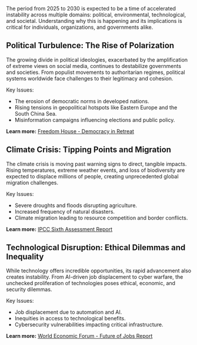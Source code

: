 The period from 2025 to 2030 is expected to be a time of accelerated instability across multiple domains: political, environmental, technological, and societal. Understanding why this is happening and its implications is critical for individuals, organizations, and governments alike.

## Political Turbulence: The Rise of Polarization

The growing divide in political ideologies, exacerbated by the amplification of extreme views on social media, continues to destabilize governments and societies. From populist movements to authoritarian regimes, political systems worldwide face challenges to their legitimacy and cohesion.

Key Issues:

- The erosion of democratic norms in developed nations.
- Rising tensions in geopolitical hotspots like Eastern Europe and the South China Sea.
- Misinformation campaigns influencing elections and public policy.

**Learn more:** [Freedom House - Democracy in Retreat](https://freedomhouse.org/report/freedom-world/2019/democracy-retreat)

## Climate Crisis: Tipping Points and Migration
The climate crisis is moving past warning signs to direct, tangible impacts. Rising temperatures, extreme weather events, and loss of biodiversity are expected to displace millions of people, creating unprecedented global migration challenges.

Key Issues:

- Severe droughts and floods disrupting agriculture.
- Increased frequency of natural disasters.
- Climate migration leading to resource competition and border conflicts.

**Learn more:** [IPCC Sixth Assessment Report](https://www.ipcc.ch/assessment-report/ar6/)

## Technological Disruption: Ethical Dilemmas and Inequality
While technology offers incredible opportunities, its rapid advancement also creates instability. From AI-driven job displacement to cyber warfare, the unchecked proliferation of technologies poses ethical, economic, and security dilemmas.

Key Issues:

- Job displacement due to automation and AI.
- Inequities in access to technological benefits.
- Cybersecurity vulnerabilities impacting critical infrastructure.

**Learn more:** [World Economic Forum - Future of Jobs Report](https://www.weforum.org/publications/the-future-of-jobs-report-2025/)

